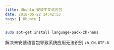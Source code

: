 ```yaml
---
title: Ubuntu 安装中文语言包
date: 2018-05-22 14:42:53
tags: [ Ubuntu ]
---
```


```sh
sudo apt-get install language-pack-zh-hans
```

解决未安装语言包导致系统应用无法识别 `zh_CN.UTF-8`
